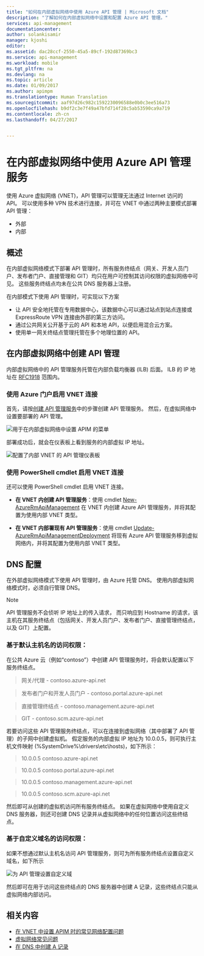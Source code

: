 ```yaml
---
title: "如何在内部虚拟网络中使用 Azure API 管理 | Microsoft 文档"
description: "了解如何在内部虚拟网络中设置和配置 Azure API 管理。"
services: api-management
documentationcenter: 
author: solankisamir
manager: kjoshi
editor: 
ms.assetid: dac28ccf-2550-45a5-89cf-192d87369bc3
ms.service: api-management
ms.workload: mobile
ms.tgt_pltfrm: na
ms.devlang: na
ms.topic: article
ms.date: 01/09/2017
ms.author: apimpm
ms.translationtype: Human Translation
ms.sourcegitcommit: aaf97d26c982c1592230096588e0b0c3ee516a73
ms.openlocfilehash: b9df2c3e7f49a47bfd714f28c5ab53590ca9a719
ms.contentlocale: zh-cn
ms.lasthandoff: 04/27/2017


---
```

# <a name="using-azure-api-management-service-with-internal-virtual-network"></a>在内部虚拟网络中使用 Azure API 管理服务
使用 Azure 虚拟网络 (VNET)，API 管理可以管理无法通过 Internet 访问的 API。 可以使用多种 VPN 技术进行连接，并可在 VNET 中通过两种主要模式部署 API 管理：
* 外部
* 内部

## <a name="overview"> </a>概述
在内部虚拟网络模式下部署 API 管理时，所有服务终结点（网关、开发人员门户、发布者门户、直接管理和 GIT）均只在用户可控制其访问权限的虚拟网络中可见。 这些服务终结点均未在公共 DNS 服务器上注册。

在内部模式下使用 API 管理时，可实现以下方案
* 让 API 安全地托管在专用数据中心，该数据中心可以通过站点到站点连接或 ExpressRoute VPN 连接由外部的第三方访问。
* 通过公共网关公开基于云的 API 和本地 API，以便启用混合云方案。
* 使用单一网关终结点管理托管在多个地理位置的 API。 

## <a name="enable-vpn"> </a>在内部虚拟网络中创建 API 管理
内部虚拟网络中的 API 管理服务托管在内部负载均衡器 (ILB) 后面。 ILB 的 IP 地址在 [RFC1918](http://www.faqs.org/rfcs/rfc1918.html) 范围内。  

### <a name="enable-vnet-connection-using-azure-portal"></a>使用 Azure 门户启用 VNET 连接
首先，请按[创建 API 管理服务][Create API Management service]中的步骤创建 API 管理服务。 然后，在虚拟网络中设置要部署的 API 管理。

![用于在内部虚拟网络中设置 APIM 的菜单][api-management-using-internal-vnet-menu]

部署成功后，就会在仪表板上看到服务的内部虚拟 IP 地址。

![配置了内部 VNET 的 API 管理仪表板][api-management-internal-vnet-dashboard]

### <a name="enable-vnet-connection-using-powershell-cmdlets"></a>使用 PowerShell cmdlet 启用 VNET 连接
还可以使用 PowerShell cmdlet 启用 VNET 连接。

* **在 VNET 内创建 API 管理服务**：使用 cmdlet [New-AzureRmApiManagement](/powershell/module/azurerm.apimanagement/new-azurermapimanagement) 在 VNET 内创建 Azure API 管理服务，并将其配置为使用内部 VNET 类型。

* **在 VNET 内部署现有 API 管理服务**：使用 cmdlet [Update-AzureRmApiManagementDeployment](/powershell/module/azurerm.apimanagement/update-azurermapimanagementdeployment) 将现有 Azure API 管理服务移到虚拟网络内，并将其配置为使用内部 VNET 类型。

## <a name="apim-dns-configuration"></a>DNS 配置
在外部虚拟网络模式下使用 API 管理时，由 Azure 托管 DNS。 使用内部虚拟网络模式时，必须自行管理 DNS。

> [!NOTE]
> API 管理服务不会侦听 IP 地址上的传入请求， 而只响应到 Hostname 的请求，该主机在其服务终结点（包括网关、开发人员门户、发布者门户、直接管理终结点，以及 GIT）上配置。

### <a name="access-on-default-host-names"></a>基于默认主机名的访问权限：
在公共 Azure 云（例如“contoso”）中创建 API 管理服务时，将会默认配置以下服务终结点。

>    网关/代理 - contoso.azure-api.net

> 发布者门户和开发人员门户 - contoso.portal.azure-api.net

> 直接管理终结点 - contoso.management.azure-api.net

>    GIT - contoso.scm.azure-api.net

若要访问这些 API 管理服务终结点，可以在连接到虚拟网络（其中部署了 API 管理）的子网中创建虚拟机。 假定服务的内部虚拟 IP 地址为 10.0.0.5，则可执行主机文件映射 (%SystemDrive%\drivers\etc\hosts)，如下所示：

> 10.0.0.5      contoso.azure-api.net

> 10.0.0.5      contoso.portal.azure-api.net

> 10.0.0.5      contoso.management.azure-api.net

> 10.0.0.5      contoso.scm.azure-api.net

然后即可从创建的虚拟机访问所有服务终结点。 如果在虚拟网络中使用自定义 DNS 服务器，则还可创建 DNS 记录并从虚拟网络中的任何位置访问这些终结点。 

### <a name="access-on-custom-domain-names"></a>基于自定义域名的访问权限：
如果不想通过默认主机名访问 API 管理服务，则可为所有服务终结点设置自定义域名，如下所示

![为 API 管理设置自定义域][api-management-custom-domain-name]

然后即可在用于访问这些终结点的 DNS 服务器中创建 A 记录，这些终结点只能从虚拟网络内部访问。

## <a name="related-content"></a>相关内容
* [在 VNET 中设置 APIM 时的常见网络配置问题][Common Network Configuration Issues]
* [虚拟网络常见问题](../virtual-network/virtual-networks-faq.md)
* [在 DNS 中创建 A 记录](https://msdn.microsoft.com/en-us/library/bb727018.aspx)

[api-management-using-internal-vnet-menu]: ./media/api-management-using-with-internal-vnet/api-management-internal-vnet-menu.png
[api-management-internal-vnet-dashboard]: ./media/api-management-using-with-internal-vnet/api-management-internal-vnet-dashboard.png
[api-management-custom-domain-name]: ./media/api-management-using-with-internal-vnet/api-management-custom-domain-name.png

[Create API Management service]: api-management-get-started.md#create-service-instance
[Common Network Configuration Issues]: api-management-using-with-vnet.md#network-configuration-issues

